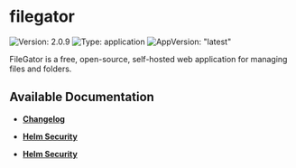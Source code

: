 # filegator

![Version: 2.0.9](https://img.shields.io/badge/Version-2.0.9-informational?style=flat-square) ![Type: application](https://img.shields.io/badge/Type-application-informational?style=flat-square) ![AppVersion: "latest"](https://img.shields.io/badge/AppVersion-"latest"-informational?style=flat-square)

FileGator is a free, open-source, self-hosted web application for managing files and folders.

## Available Documentation

- [**Changelog**](CHANGELOG)

- [**Helm Security**](container-security)

- [**Helm Security**](helm-security)

